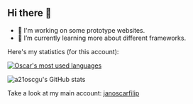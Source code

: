 ## Hi there 👋
- 🔭 I'm working on some prototype websites.
- 🌱 I’m currently learning more about different frameworks.

Here's my statistics (for this account):

<a href="https://github.com/a21oscgu" align="center">
  <img align="center" src="https://github-readme-stats.vercel.app/api/top-langs/?username=a21oscgu&theme=holi&count_private=true&layout=compact" alt="Oscar's most used languages" />
</a>

![a21oscgu's GitHub stats](https://github-readme-stats.vercel.app/api?username=a21oscgu&theme=holi\&rank_icon=github)

Take a look at my main account: [janoscarfilip](https://github.com/janoscarfilip)
